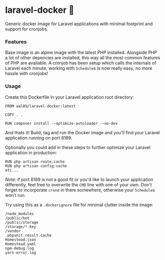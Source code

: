 # laravel-docker 🐳

Generic docker image for Laravel applications with minimal footprint and support for cronjobs.

### Features

Base image is an alpine image with the latest PHP installed. Alongside PHP a lot of other depencies are installed,
this way all the most common features of PHP are available. A cronjob has been setup which calls the internals
of Laravel each minute, working with `Schedule`s is now really easy, no more hassle with cronjobs!

### Usage

Create this Dockerfile in your Laravel application root directory:

```
FROM aal89/laravel-docker:latest

COPY . .

RUN composer install --optimize-autoloader --no-dev
```

And thats it! Build, tag and run the Docker image and you'll find your Laravel application running on port 8189.

Optionally you could add in these steps to further optimize your Laravel application in production:

```
RUN php artisan route:cache
RUN php artisan config:cache
etc...
```

*Note:* if port 8189 is not a good fit or you'd like to launch your application differently, feel free to overwrite the `CMD` line with one of your own. Don't
forget to incorporate `crond` in there somewhere, otherwise your `Schedule`s won't run.

Try using this as a `.dockerignore` file for minimal clutter inside the image:

```
/node_modules
/public/hot
/public/storage
/storage/*.key
/vendor
.phpunit.result.cache
Homestead.json
Homestead.yaml
npm-debug.log
yarn-error.log
```
